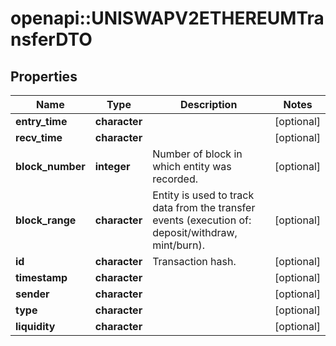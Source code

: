 # openapi::UNISWAPV2ETHEREUMTransferDTO



## Properties
Name | Type | Description | Notes
------------ | ------------- | ------------- | -------------
**entry_time** | **character** |  | [optional] 
**recv_time** | **character** |  | [optional] 
**block_number** | **integer** | Number of block in which entity was recorded. | [optional] 
**block_range** | **character** | Entity is used to track data from the transfer events (execution of: deposit/withdraw, mint/burn). | [optional] 
**id** | **character** | Transaction hash. | [optional] 
**timestamp** | **character** |  | [optional] 
**sender** | **character** |  | [optional] 
**type** | **character** |  | [optional] 
**liquidity** | **character** |  | [optional] 


